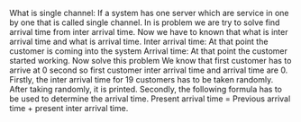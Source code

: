 What is single channel: If a system has one server which are service in one by one that is called single channel.
In is problem we are try to solve find arrival time from inter arrival time.
Now we have to known that what is inter arrival time and what is arrival time.
Inter arrival time: At that point the customer is coming into the system
Arrival time: At that point the customer started working.
Now solve this problem
We know that first customer has to arrive at 0 second so first customer inter arrival time and arrival time are 0.
Firstly, the inter arrival time for 19 customers has to be taken randomly. After taking randomly, it is printed.
Secondly, the following formula has to be used to determine the arrival time.
Present arrival time = Previous arrival time + present inter arrival time.
